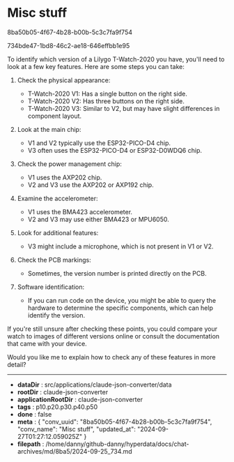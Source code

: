 # Misc stuff

8ba50b05-4f67-4b28-b00b-5c3c7fa9f754

734bde47-1bd8-46c2-ae18-646effbb1e95

 To identify which version of a Lilygo T-Watch-2020 you have, you'll need to look at a few key features. Here are some steps you can take:

1. Check the physical appearance:
   - T-Watch-2020 V1: Has a single button on the right side.
   - T-Watch-2020 V2: Has three buttons on the right side.
   - T-Watch-2020 V3: Similar to V2, but may have slight differences in component layout.

2. Look at the main chip:
   - V1 and V2 typically use the ESP32-PICO-D4 chip.
   - V3 often uses the ESP32-PICO-D4 or ESP32-D0WDQ6 chip.

3. Check the power management chip:
   - V1 uses the AXP202 chip.
   - V2 and V3 use the AXP202 or AXP192 chip.

4. Examine the accelerometer:
   - V1 uses the BMA423 accelerometer.
   - V2 and V3 may use either BMA423 or MPU6050.

5. Look for additional features:
   - V3 might include a microphone, which is not present in V1 or V2.

6. Check the PCB markings:
   - Sometimes, the version number is printed directly on the PCB.

7. Software identification:
   - If you can run code on the device, you might be able to query the hardware to determine the specific components, which can help identify the version.

If you're still unsure after checking these points, you could compare your watch to images of different versions online or consult the documentation that came with your device.

Would you like me to explain how to check any of these features in more detail?

---

* **dataDir** : src/applications/claude-json-converter/data
* **rootDir** : claude-json-converter
* **applicationRootDir** : claude-json-converter
* **tags** : p10.p20.p30.p40.p50
* **done** : false
* **meta** : {
  "conv_uuid": "8ba50b05-4f67-4b28-b00b-5c3c7fa9f754",
  "conv_name": "Misc stuff",
  "updated_at": "2024-09-27T01:27:12.059025Z"
}
* **filepath** : /home/danny/github-danny/hyperdata/docs/chat-archives/md/8ba5/2024-09-25_734.md